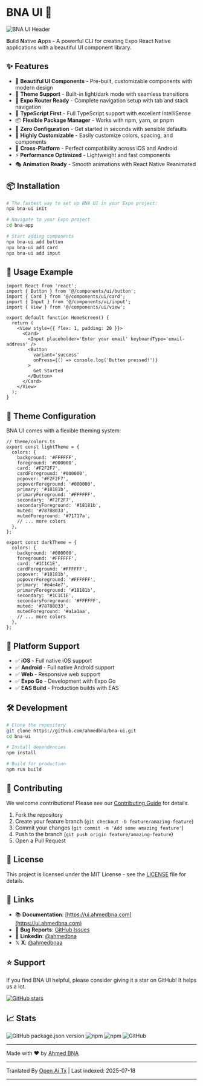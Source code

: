 ﻿
# BNA UI 🚀

![BNA UI Header](https://cdn.jsdelivr.net/gh/ahmedbna/bna-ui-demo/bna-ui-header.png)

**B**uild **N**ative **A**pps - A powerful CLI for creating Expo React Native applications with a beautiful UI component library.

## ✨ Features

- 🎨 **Beautiful UI Components** - Pre-built, customizable components with modern design
- 🌙 **Theme Support** - Built-in light/dark mode with seamless transitions
- 📱 **Expo Router Ready** - Complete navigation setup with tab and stack navigation
- 🎯 **TypeScript First** - Full TypeScript support with excellent IntelliSense
- 📦 **Flexible Package Manager** - Works with npm, yarn, or pnpm
- 🚀 **Zero Configuration** - Get started in seconds with sensible defaults
- 🔧 **Highly Customizable** - Easily customize colors, spacing, and components
- 📲 **Cross-Platform** - Perfect compatibility across iOS and Android
- ⚡ **Performance Optimized** - Lightweight and fast components
- 🎭 **Animation Ready** - Smooth animations with React Native Reanimated

## 📦 Installation

```bash
# The fastest way to set up BNA UI in your Expo project:
npx bna-ui init

# Navigate to your Expo project
cd bna-app

# Start adding components
npx bna-ui add button
npx bna-ui add card
npx bna-ui add input
```
## 🎯 Usage Example


```tsx
import React from 'react';
import { Button } from '@/components/ui/button';
import { Card } from '@/components/ui/card';
import { Input } from '@/components/ui/input';
import { View } from '@/components/ui/view';

export default function HomeScreen() {
  return (
    <View style={{ flex: 1, padding: 20 }}>
      <Card>
        <Input placeholder='Enter your email' keyboardType='email-address' />
        <Button
          variant='success'
          onPress={() => console.log('Button pressed!')}
        >
          Get Started
        </Button>
      </Card>
    </View>
  );
}
```
## 🌙 Theme Configuration

BNA UI comes with a flexible theming system:


```tsx
// theme/colors.ts
export const lightTheme = {
  colors: {
    background: '#FFFFFF',
    foreground: '#000000',
    card: '#F2F2F7',
    cardForeground: '#000000',
    popover: '#F2F2F7',
    popoverForeground: '#000000',
    primary: '#18181b',
    primaryForeground: '#FFFFFF',
    secondary: '#F2F2F7',
    secondaryForeground: '#18181b',
    muted: '#78788033',
    mutedForeground: '#71717a',
    // ... more colors
  },
};

export const darkTheme = {
  colors: {
    background: '#000000',
    foreground: '#FFFFFF',
    card: '#1C1C1E',
    cardForeground: '#FFFFFF',
    popover: '#18181b',
    popoverForeground: '#FFFFFF',
    primary: '#e4e4e7',
    primaryForeground: '#18181b',
    secondary: '#1C1C1E',
    secondaryForeground: '#FFFFFF',
    muted: '#78788033',
    mutedForeground: '#a1a1aa',
    // ... more colors
  },
};
```
## 📱 Platform Support

- ✅ **iOS** - Full native iOS support
- ✅ **Android** - Full native Android support
- ✅ **Web** - Responsive web support
- ✅ **Expo Go** - Development with Expo Go
- ✅ **EAS Build** - Production builds with EAS

## 🛠️ Development


```bash
# Clone the repository
git clone https://github.com/ahmedbna/bna-ui.git
cd bna-ui

# Install dependencies
npm install

# Build for production
npm run build
```
## 🤝 Contributing

We welcome contributions! Please see our [Contributing Guide](https://raw.githubusercontent.com/ahmedbna/ui/main/CONTRIBUTING.md) for details.

1. Fork the repository
2. Create your feature branch (`git checkout -b feature/amazing-feature`)
3. Commit your changes (`git commit -m 'Add some amazing feature'`)
4. Push to the branch (`git push origin feature/amazing-feature`)
5. Open a Pull Request

## 📄 License

This project is licensed under the MIT License - see the [LICENSE](LICENSE) file for details.

## 🔗 Links

- 📚 **Documentation**: [https://ui.ahmedbna.com](https://ui.ahmedbna.com)
- 🐛 **Bug Reports**: [GitHub Issues](https://github.com/ahmedbna/ui/issues)
- 💬 **Linkedin**: [@ahmedbna](https://www.linkedin.com/in/ahmedbna/)
- 𝕏 **X**: [@ahmedbnaa](https://x.com/ahmedbnaa)

## ⭐ Support

If you find BNA UI helpful, please consider giving it a star on GitHub! It helps us a lot.

[![GitHub stars](https://img.shields.io/github/stars/ahmedbna/ui?style=social)](https://github.com/ahmedbna/ui)

## 📈 Stats

![GitHub package.json version](https://img.shields.io/github/package-json/v/ahmedbna/ui)
![npm](https://img.shields.io/npm/v/bna-ui)
![npm](https://img.shields.io/npm/dm/bna-ui)
![GitHub](https://img.shields.io/github/license/ahmedbna/ui)

---

Made with ❤️ by [Ahmed BNA](https://github.com/ahmedbna)



---

Tranlated By [Open Ai Tx](https://github.com/OpenAiTx/OpenAiTx) | Last indexed: 2025-07-18

---